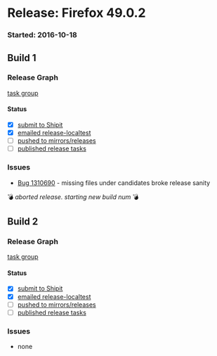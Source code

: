 # Release: Firefox 49.0.2

### Started: 2016-10-18

## Build 1

### Release Graph
[task group](https://tools.taskcluster.net/push-inspector/#/Aj8MmBzzQcW6RXQg2iL3UQ)

#### Status
- [x] [submit to Shipit](https://wiki.mozilla.org/Release:Release_Automation_on_Mercurial:Starting_a_Release#Submit_to_Ship_It)
- [x] [emailed release-localtest](../how-tos/relpro.md#1-email-drivers-re-release-live-on-test-channel)
- [ ] [pushed to mirrors/releases](../how-tos/relpro.md#2-push-to-releases-dir-mirrors)
- [ ] [published release tasks](../how-tos/relpro.md#3-publish-release)

### Issues
- [Bug 1310690](https://bugzil.la/1310690) - missing files under candidates broke release sanity

:bomb: _aborted release. starting new build num_ :bomb:

## Build 2

### Release Graph
[task group](https://tools.taskcluster.net/push-inspector/#/8RmY_oQVRvuoVOWNQT7Ynw)

#### Status
- [x] [submit to Shipit](https://wiki.mozilla.org/Release:Release_Automation_on_Mercurial:Starting_a_Release#Submit_to_Ship_It)
- [x] [emailed release-localtest](../how-tos/relpro.md#1-email-drivers-re-release-live-on-test-channel)
- [ ] [pushed to mirrors/releases](../how-tos/relpro.md#2-push-to-releases-dir-mirrors)
- [ ] [published release tasks](../how-tos/relpro.md#3-publish-release)

### Issues
- none


